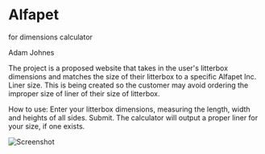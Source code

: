 # Alfapet
for dimensions calculator

Adam Johnes

The project is a proposed website that takes in the user's litterbox dimensions and matches the size of their litterbox to a specific Alfapet Inc. Liner size. This is being created so the customer may avoid ordering the improper size of liner of their size of litterbox.

How to use:
Enter your litterbox dimensions, measuring the length, width and heights of all sides. Submit. The calculator will output a proper liner for your size, if one exists.

![Screenshot](adamjohnes.github.io/blob/main/Images/website.png)
